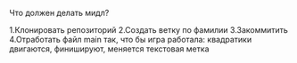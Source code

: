 Что должен делать мидл?

1.Клонировать репозиторий
2.Создать ветку по фамилии
3.Закоммитить
4.Отработать файл main так, что бы игра работала:
квадратики двигаются, финишируют, меняется текстовая метка
